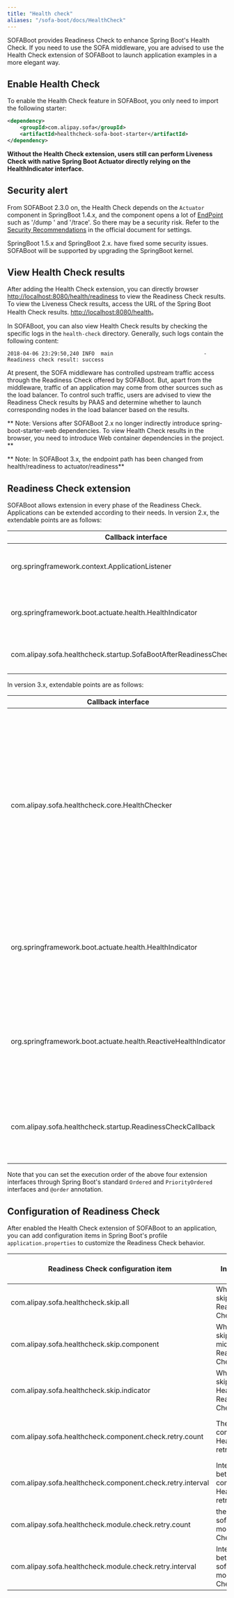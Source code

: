 ```yaml
---
title: "Health check"
aliases: "/sofa-boot/docs/HealthCheck"
---
```


SOFABoot provides Readiness Check to enhance Spring Boot's Health Check. If you need to use the SOFA middleware, you are advised to use the Health Check extension of SOFABoot to launch application examples in a more elegant way.

## Enable Health Check

To enable the Health Check feature in SOFABoot, you only need to import the following starter:

```xml
<dependency>
    <groupId>com.alipay.sofa</groupId>
    <artifactId>healthcheck-sofa-boot-starter</artifactId>
</dependency>
```

**Without the Health Check extension, users still can perform Liveness Check with native Spring Boot Actuator directly relying on the HealthIndicator interface.**


## Security alert

From SOFABoot 2.3.0 on, the Health Check depends on the `Actuator` component in SpringBoot 1.4.x, and the component opens a lot of [EndPoint](https://docs.spring.io/spring-boot/docs/1.4.2.RELEASE/reference/html/production-ready-endpoints.html) such as '/dump ' and '/trace'. So there may be a security risk. Refer to the [Security Recommendations](https://docs.spring.io/spring-boot/docs/1.4.2.RELEASE/reference/html/production-ready-endpoints.html#_security_with_healthindicators) in the official document for settings.

SpringBoot 1.5.x and SpringBoot 2.x. have fixed some security issues. SOFABoot will be supported by upgrading the SpringBoot kernel.

## View Health Check results

After adding the Health Check extension, you can directly browser [http://localhost:8080/health/readiness](http://localhost:8080/health/readiness) to view the Readiness Check results. To view the Liveness Check results, access the URL of the Spring Boot Health Check results. [http://localhost:8080/health](http://localhost:8080/health)。

In SOFABoot, you can also view Health Check results by checking the specific logs in the `health-check` directory. Generally, such logs contain the following content:

```plain
2018-04-06 23:29:50,240 INFO  main                             - Readiness check result: success
```

At present, the SOFA middleware has controlled upstream traffic access through the Readiness Check offered by SOFABoot. But, apart from the middleware, traffic of an application may come from other sources such as the load balancer. To control such traffic, users are advised to view the Readiness Check results by PAAS and determine whether to launch corresponding nodes in the load balancer based on the results.

** Note: Versions after SOFABoot 2.x no longer indirectly introduce spring-boot-starter-web dependencies. To view Health Check results in the browser, you need to introduce Web container dependencies in the project. **

** Note: In SOFABoot 3.x, the endpoint path has been changed from health/readiness to actuator/readiness**

## Readiness Check extension

SOFABoot allows extension in every phase of the Readiness Check. Applications can be extended according to their needs. In version 2.x, the extendable points are as follows:

Callback interface | Description |
----|-----
org.springframework.context.ApplicationListener | If you want to do something before the Readiness Check, you can monitor the SofaBootBeforeHealthCheckEvent event of this listener.
org.springframework.boot.actuate.health.HealthIndicator | If you want to add a check item to the Readiness Check in SOFABoot, you can directly extend this interface of Spring Boot.
com.alipay.sofa.healthcheck.startup.SofaBootAfterReadinessCheckCallback | If you want to do something after the Readiness Check, you can extend this interface of SOFABoot.

In version 3.x, extendable points are as follows:

Callback interface | Description |
----|-----
com.alipay.sofa.healthcheck.core.HealthChecker | if you want to add a check item to the Readiness Check in SOFABoot, you can extend the interface directly. Compared with the HealthIndicator interface of Spring Boot, this interface provides additional parameters, for example, check the number of retries.
org.springframework.boot.actuate.health.HealthIndicator | If you want to add a check item to the Readiness Check in SOFABoot, you can directly extend this interface of Spring Boot.
org.springframework.boot.actuate.health.ReactiveHealthIndicator | If you want to add a check item to SOFABoot's Readiness Check in WebFlux, you can directly extend this interface of Spring Boot.
com.alipay.sofa.healthcheck.startup.ReadinessCheckCallback | if you want to do something after the Readiness Check, you can extend this interface of SOFABoot.

Note that you can set the execution order of the above four extension interfaces through Spring Boot's standard `Ordered` and `PriorityOrdered` interfaces and `@order` annotation.

## Configuration of Readiness Check

After enabled the Health Check extension of SOFABoot to an application, you can add configuration items in Spring Boot's profile `application.properties` to customize the Readiness Check behavior.

Readiness Check configuration item | Instructions | Default | Supported since version |
----|------|------|----
com.alipay.sofa.healthcheck.skip.all | Whether to skip the entire Readiness Check | false | 2.4.0
com.alipay.sofa.healthcheck.skip.component | Whether to skip the SOFA middleware Readiness Check | false | 2.4.0
com.alipay.sofa.healthcheck.skip.indicator | Whether to skip the HealthIndicator Readiness Check | false | 2.4.0
com.alipay.sofa.healthcheck.component.check.retry.count | The number of component Health Check retries | 20 | 2.4.10 (the value is 0 in previous versions)
com.alipay.sofa.healthcheck.component.check.retry.interval | Interval between component Health Check retries | 1,000 (ms) | 2.4.10 (the value is 0 in previous versions)
com.alipay.sofa.healthcheck.module.check.retry.count | the number of sofaboot module Health Check retries | 0 | 2.4.10
com.alipay.sofa.healthcheck.module.check.retry.interval | Interval between sofaboot module Health Check retries | 1,000 (ms) | 2.4.10 (the value is 0 in previous versions)

